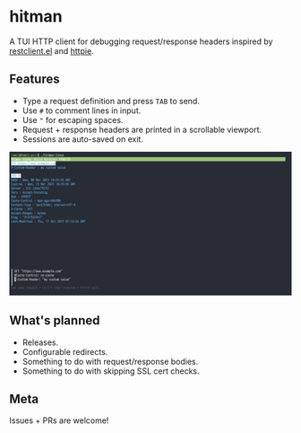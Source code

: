 # hitman

A TUI HTTP client for debugging request/response headers inspired by [restclient.el](https://github.com/pashky/restclient.el) and [httpie](https://github.com/httpie/httpie).

## Features

* Type a request definition and press `TAB` to send.
* Use `#` to comment lines in input.
* Use `"` for escaping spaces.
* Request + response headers are printed in a scrollable viewport.
* Sessions are auto-saved on exit.

![an image](docs/1.PNG)

## What's planned
* Releases.
* Configurable redirects.
* Something to do with request/response bodies.
* Something to do with skipping SSL cert checks.

## Meta
Issues + PRs are welcome!